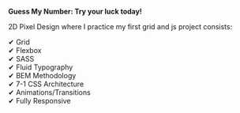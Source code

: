 <b>Guess My Number: Try your luck today!</b>

2D Pixel Design where I practice my first grid and js project
consists:  

✔ Grid<br>
✔ Flexbox<br>
✔ SASS<br>
✔ Fluid Typography<br>
✔ BEM Methodology<br>
✔ 7-1 CSS Architecture<br>
✔ Animations/Transitions<br> 
✔ Fully Responsive
